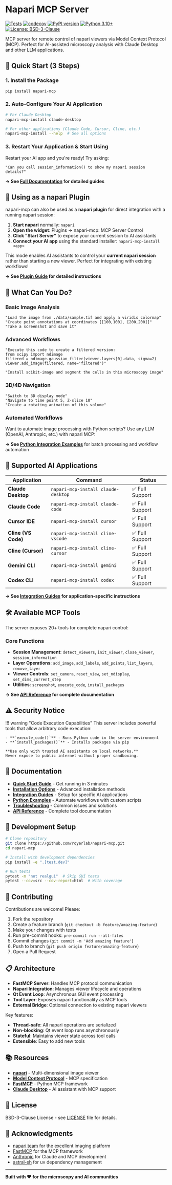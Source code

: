# Napari MCP Server

[![Tests](https://github.com/royerlab/napari-mcp/workflows/Tests/badge.svg)](https://github.com/royerlab/napari-mcp/actions)
[![codecov](https://codecov.io/gh/royerlab/napari-mcp/graph/badge.svg?token=E1WY58V877)](https://codecov.io/gh/royerlab/napari-mcp)
[![PyPI version](https://badge.fury.io/py/napari-mcp.svg)](https://badge.fury.io/py/napari-mcp)
[![Python 3.10+](https://img.shields.io/badge/python-3.10+-blue.svg)](https://www.python.org/downloads/)
[![License: BSD-3-Clause](https://img.shields.io/badge/License-BSD_3--Clause-blue.svg)](https://opensource.org/licenses/BSD-3-Clause)

MCP server for remote control of napari viewers via Model Context Protocol (MCP). Perfect for AI-assisted microscopy analysis with Claude Desktop and other LLM applications.

## 🚀 Quick Start (3 Steps)

### 1. Install the Package

```bash
pip install napari-mcp
```

### 2. Auto-Configure Your AI Application

```bash
# For Claude Desktop
napari-mcp-install claude-desktop

# For other applications (Claude Code, Cursor, Cline, etc.)
napari-mcp-install --help  # See all options
```

### 3. Restart Your Application & Start Using

Restart your AI app and you're ready! Try asking:
```
"Can you call session_information() to show my napari session details?"
```

**→ See [Full Documentation](https://royerlab.github.io/napari-mcp/) for detailed guides**

## 🔌 Using as a napari Plugin

napari-mcp can also be used as a **napari plugin** for direct integration with a running napari session:

1. **Start napari** normally: `napari`
2. **Open the widget**: Plugins → napari-mcp: MCP Server Control
3. **Click "Start Server"** to expose your current session to AI assistants
4. **Connect your AI app** using the standard installer: `napari-mcp-install <app>`

This mode enables AI assistants to control your **current napari session** rather than starting a new viewer. Perfect for integrating with existing workflows!

**→ See [Plugin Guide](https://royerlab.github.io/napari-mcp/guides/napari-plugin/) for detailed instructions**

## 🎯 What Can You Do?

### Basic Image Analysis
```
"Load the image from ./data/sample.tif and apply a viridis colormap"
"Create point annotations at coordinates [[100,100], [200,200]]"
"Take a screenshot and save it"
```

### Advanced Workflows
```
"Execute this code to create a filtered version:
from scipy import ndimage
filtered = ndimage.gaussian_filter(viewer.layers[0].data, sigma=2)
viewer.add_image(filtered, name='filtered')"

"Install scikit-image and segment the cells in this microscopy image"
```

### 3D/4D Navigation
```
"Switch to 3D display mode"
"Navigate to time point 5, Z-slice 10"
"Create a rotating animation of this volume"
```

### Automated Workflows
Want to automate image processing with Python scripts? Use any LLM (OpenAI, Anthropic, etc.) with napari MCP:

**→ See [Python Integration Examples](docs/examples/README.md)** for batch processing and workflow automation

## 🤖 Supported AI Applications

| Application | Command | Status |
|-------------|---------|--------|
| **Claude Desktop** | `napari-mcp-install claude-desktop` | ✅ Full Support |
| **Claude Code** | `napari-mcp-install claude-code` | ✅ Full Support |
| **Cursor IDE** | `napari-mcp-install cursor` | ✅ Full Support |
| **Cline (VS Code)** | `napari-mcp-install cline-vscode` | ✅ Full Support |
| **Cline (Cursor)** | `napari-mcp-install cline-cursor` | ✅ Full Support |
| **Gemini CLI** | `napari-mcp-install gemini` | ✅ Full Support |
| **Codex CLI** | `napari-mcp-install codex` | ✅ Full Support |

**→ See [Integration Guides](docs/integrations/index.md) for application-specific instructions**

## 🛠 Available MCP Tools

The server exposes 20+ tools for complete napari control:

### Core Functions
- **Session Management**: `detect_viewers`, `init_viewer`, `close_viewer`, `session_information`
- **Layer Operations**: `add_image`, `add_labels`, `add_points`, `list_layers`, `remove_layer`
- **Viewer Controls**: `set_camera`, `reset_view`, `set_ndisplay`, `set_dims_current_step`
- **Utilities**: `screenshot`, `execute_code`, `install_packages`

**→ See [API Reference](docs/api/index.md) for complete documentation**

## ⚠️ Security Notice

!!! warning "Code Execution Capabilities"
    This server includes powerful tools that allow arbitrary code execution:

    - **`execute_code()`** - Runs Python code in the server environment
    - **`install_packages()`** - Installs packages via pip

    **Use only with trusted AI assistants on local networks.**
    Never expose to public internet without proper sandboxing.

## 📖 Documentation

- **[Quick Start Guide](docs/getting-started/quickstart.md)** - Get running in 3 minutes
- **[Installation Options](docs/getting-started/installation.md)** - Advanced installation methods
- **[Integration Guides](docs/integrations/index.md)** - Setup for specific AI applications
- **[Python Examples](docs/examples/README.md)** - Automate workflows with custom scripts
- **[Troubleshooting](docs/guides/troubleshooting.md)** - Common issues and solutions
- **[API Reference](docs/api/index.md)** - Complete tool documentation

## 🧪 Development Setup

```bash
# Clone repository
git clone https://github.com/royerlab/napari-mcp.git
cd napari-mcp

# Install with development dependencies
pip install -e ".[test,dev]"

# Run tests
pytest -m "not realgui"  # Skip GUI tests
pytest --cov=src --cov-report=html  # With coverage
```

## 🤝 Contributing

Contributions are welcome! Please:

1. Fork the repository
2. Create a feature branch (`git checkout -b feature/amazing-feature`)
3. Make your changes with tests
4. Run pre-commit hooks: `pre-commit run --all-files`
5. Commit changes (`git commit -m 'Add amazing feature'`)
6. Push to branch (`git push origin feature/amazing-feature`)
7. Open a Pull Request

## 📋 Architecture

- **FastMCP Server**: Handles MCP protocol communication
- **Napari Integration**: Manages viewer lifecycle and operations
- **Qt Event Loop**: Asynchronous GUI event processing
- **Tool Layer**: Exposes napari functionality as MCP tools
- **External Bridge**: Optional connection to existing napari viewers

Key features:
- **Thread-safe**: All napari operations are serialized
- **Non-blocking**: Qt event loop runs asynchronously
- **Stateful**: Maintains viewer state across tool calls
- **Extensible**: Easy to add new tools

## 📚 Resources

- **[napari](https://napari.org/)** - Multi-dimensional image viewer
- **[Model Context Protocol](https://modelcontextprotocol.io/)** - MCP specification
- **[FastMCP](https://github.com/jlowin/fastmcp)** - Python MCP framework
- **[Claude Desktop](https://claude.ai/download)** - AI assistant with MCP support

## 📄 License

BSD-3-Clause License - see [LICENSE](LICENSE) file for details.

## 🙏 Acknowledgments

- [napari team](https://napari.org/) for the excellent imaging platform
- [FastMCP](https://github.com/jlowin/fastmcp) for the MCP framework
- [Anthropic](https://www.anthropic.com/) for Claude and MCP development
- [astral-sh](https://astral.sh/) for uv dependency management

---

**Built with ❤️ for the microscopy and AI communities**
